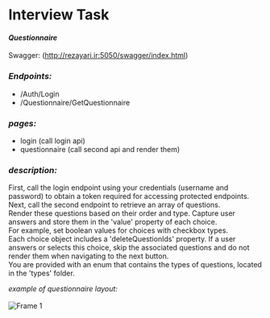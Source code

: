 # Interview Task
#### _Questionnaire_

Swagger: (http://rezayari.ir:5050/swagger/index.html)

### _Endpoints:_
- /Auth/Login
- /Questionnaire/GetQuestionnaire

### _pages:_
- login (call login api)
- questionnaire (call second api and render them)

### _description:_
<p>
  First, call the login endpoint using your credentials (username and password) to obtain a token required for accessing protected endpoints. <br />
  Next, call the second endpoint to retrieve an array of questions.<br /> Render these questions based on their order and type. Capture user answers and store them in the 'value' property of each choice.<br />
  For example, set boolean values for choices with checkbox types.<br />
  Each choice object includes a 'deleteQuestionIds' property. If a user answers or selects this choice, skip the associated questions and do not render them when navigating to the next button.<br />
  You are provided with an enum that contains the types of questions, located in the 'types' folder.<br />
</p>



_example of questionnaire layout:_ <br /><br />
![Frame 1](https://github.com/QualityBenchmarkers/Interview_01_Fronend/assets/88034000/29e0ea87-61fe-40a5-a192-1ec37294aa27)
